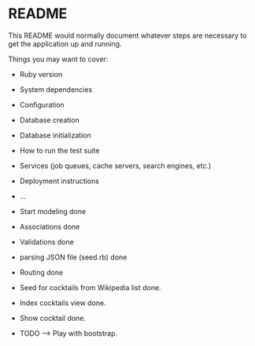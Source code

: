 # README

This README would normally document whatever steps are necessary to get the
application up and running.

Things you may want to cover:

* Ruby version

* System dependencies

* Configuration

* Database creation

* Database initialization

* How to run the test suite

* Services (job queues, cache servers, search engines, etc.)

* Deployment instructions

* ...


- Start modeling done

- Associations done

- Validations done

- parsing JSON file (seed.rb) done

- Routing done

- Seed for cocktails from Wikipedia list done.

- Index cocktails view done.

- Show cocktail done.

- TODO --> Play with bootstrap.
